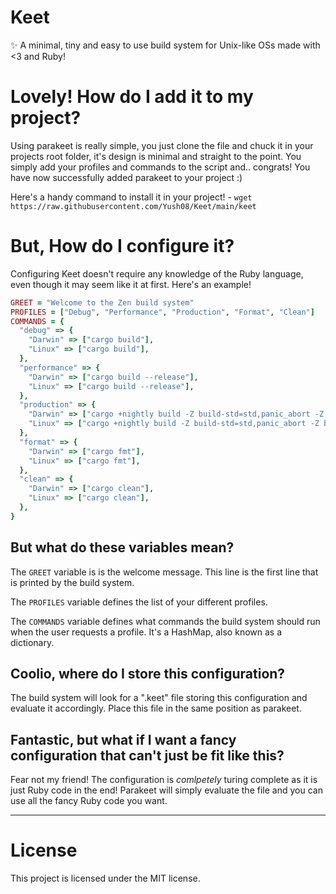 # Keet
✨ A minimal, tiny and easy to use build system for Unix-like OSs made with <3 and Ruby!

# Lovely! How do I add it to my project?
Using parakeet is really simple, you just clone the file and chuck it in your projects root folder, it's design is minimal and straight to the point. You simply add your profiles and commands to the script and.. congrats! You have now successfully added parakeet to your project :)      
      
Here's a handy command to install it in your project! - `wget https://raw.githubusercontent.com/Yush08/Keet/main/keet` 

# But, How do I configure it?
Configuring Keet doesn't require any knowledge of the Ruby language, even though it may seem like it at first. Here's an example!

```ruby
GREET = "Welcome to the Zen build system"
PROFILES = ["Debug", "Performance", "Production", "Format", "Clean"]
COMMANDS = {
  "debug" => {
    "Darwin" => ["cargo build"],
    "Linux" => ["cargo build"],
  },
  "performance" => {
    "Darwin" => ["cargo build --release"],
    "Linux" => ["cargo build --release"],
  },
  "production" => {
    "Darwin" => ["cargo +nightly build -Z build-std=std,panic_abort -Z build-std-features=panic_immediate_abort --target aarch64-apple-darwin --release"],
    "Linux" => ["cargo +nightly build -Z build-std=std,panic_abort -Z build-std-features=panic_immediate_abort --target x86_64-unknown-linux-gnu --release"],
  },
  "format" => {
    "Darwin" => ["cargo fmt"],
    "Linux" => ["cargo fmt"],
  },
  "clean" => {
    "Darwin" => ["cargo clean"],
    "Linux" => ["cargo clean"],
  },
}
```
## But what do these variables mean?

The `GREET` variable is is the welcome message. This line is the first line that is printed by the build system.               
       
The `PROFILES` variable defines the list of your different profiles.       
      
The `COMMANDS` variable defines what commands the build system should run when the user requests a profile. It's a HashMap, also known as a dictionary.       

## Coolio, where do I store this configuration?
The build system will look for a ".keet" file storing this configuration and evaluate it accordingly. Place this file in the same position as parakeet.

## Fantastic, but what if I want a fancy configuration that can't just be fit like this?
Fear not my friend! The configuration is *comlpetely* turing complete as it is just Ruby code in the end! Parakeet will simply evaluate the file and you can use all the fancy Ruby code you want.
___

# License
This project is licensed under the MIT license.
